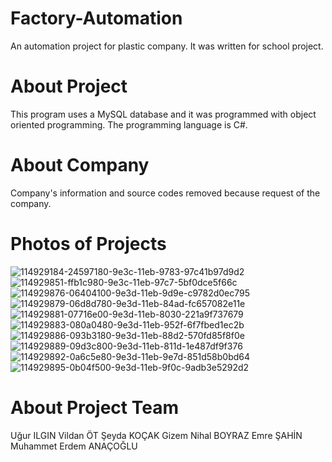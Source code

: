 # Factory-Automation
An automation project for plastic company. It was written for school project.
# About Project
This program uses a MySQL database and it was programmed with object oriented programming. The programming language is C#.
# About Company
Company's information and source codes removed because request of the company.
# Photos of Projects
![114929184-24597180-9e3c-11eb-9783-97c41b97d9d2](https://user-images.githubusercontent.com/85555090/121173994-1df6dd00-c862-11eb-9348-1ea63c4587c6.png)
![114929851-ffb1c980-9e3c-11eb-97c7-5bf0dce5f66c](https://user-images.githubusercontent.com/85555090/121174004-22bb9100-c862-11eb-9d2c-da263274ad5c.png)
![114929876-06404100-9e3d-11eb-9d9e-c9782d0ec795](https://user-images.githubusercontent.com/85555090/121174026-29e29f00-c862-11eb-94e3-37fdaa1b8400.png)
![114929879-06d8d780-9e3d-11eb-84ad-fc657082e11e](https://user-images.githubusercontent.com/85555090/121174059-30711680-c862-11eb-9e03-47b03867580f.png)
![114929881-07716e00-9e3d-11eb-8030-221a9f737679](https://user-images.githubusercontent.com/85555090/121174064-32d37080-c862-11eb-843e-6d67a3580a79.png)
![114929883-080a0480-9e3d-11eb-952f-6f7fbed1ec2b](https://user-images.githubusercontent.com/85555090/121174074-349d3400-c862-11eb-95f6-674f3396d9ae.png)
![114929886-093b3180-9e3d-11eb-88d2-570fd85f8f0e](https://user-images.githubusercontent.com/85555090/121174081-36ff8e00-c862-11eb-99c2-aa774f3af884.png)
![114929889-09d3c800-9e3d-11eb-811d-1e487df9f376](https://user-images.githubusercontent.com/85555090/121174086-38c95180-c862-11eb-94d4-c4243666f4a6.png)
![114929892-0a6c5e80-9e3d-11eb-9e7d-851d58b0bd64](https://user-images.githubusercontent.com/85555090/121174096-3a931500-c862-11eb-8d1d-fb551b841ded.png)
![114929895-0b04f500-9e3d-11eb-9f0c-9adb3e5292d2](https://user-images.githubusercontent.com/85555090/121174102-3c5cd880-c862-11eb-99c0-4abc0f127bc0.png)

# About Project Team
Uğur ILGIN
Vildan ÖT
Şeyda KOÇAK
Gizem Nihal BOYRAZ
Emre ŞAHİN
Muhammet Erdem ANAÇOĞLU

